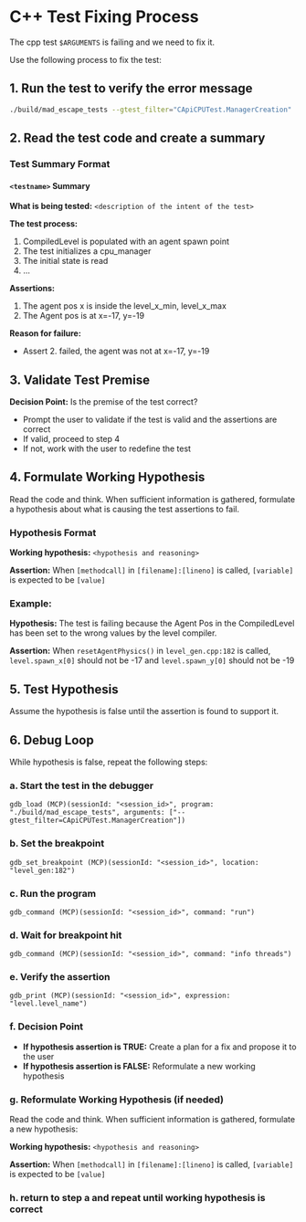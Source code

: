 # C++ Test Fixing Process

The cpp test `$ARGUMENTS` is failing and we need to fix it.

Use the following process to fix the test:

## 1. Run the test to verify the error message

```bash
./build/mad_escape_tests --gtest_filter="CApiCPUTest.ManagerCreation"
```

## 2. Read the test code and create a summary

### Test Summary Format

#### `<testname>` Summary

**What is being tested:** `<description of the intent of the test>`

**The test process:**
1. CompiledLevel is populated with an agent spawn point
2. The test initializes a cpu_manager
3. The initial state is read
4. ...

**Assertions:**
1. The agent pos x is inside the level_x_min, level_x_max
2. The Agent pos is at x=-17, y=-19

**Reason for failure:**
- Assert 2. failed, the agent was not at x=-17, y=-19

## 3. Validate Test Premise

**Decision Point:** Is the premise of the test correct?

- Prompt the user to validate if the test is valid and the assertions are correct
- If valid, proceed to step 4
- If not, work with the user to redefine the test

## 4. Formulate Working Hypothesis

Read the code and think. When sufficient information is gathered, formulate a hypothesis about what is causing the test assertions to fail.

### Hypothesis Format

**Working hypothesis:** `<hypothesis and reasoning>`

**Assertion:** When `[methodcall]` in `[filename]:[lineno]` is called, `[variable]` is expected to be `[value]`

### Example:

**Hypothesis:** The test is failing because the Agent Pos in the CompiledLevel has been set to the wrong values by the level compiler.

**Assertion:** When `resetAgentPhysics()` in `level_gen.cpp:182` is called, `level.spawn_x[0]` should not be -17 and `level.spawn_y[0]` should not be -19

## 5. Test Hypothesis

Assume the hypothesis is false until the assertion is found to support it.

## 6. Debug Loop

While hypothesis is false, repeat the following steps:

### a. Start the test in the debugger

```gdb_tool
gdb_load (MCP)(sessionId: "<session_id>", program: "./build/mad_escape_tests", arguments: ["--gtest_filter=CApiCPUTest.ManagerCreation"])
```

### b. Set the breakpoint

```gdb_tool
gdb_set_breakpoint (MCP)(sessionId: "<session_id>", location: "level_gen:182")
```

### c. Run the program

```gdb_tool
gdb_command (MCP)(sessionId: "<session_id>", command: "run")
```

### d. Wait for breakpoint hit

```gdb_tool
gdb_command (MCP)(sessionId: "<session_id>", command: "info threads")
```

### e. Verify the assertion

```gdb_tool
gdb_print (MCP)(sessionId: "<session_id>", expression: "level.level_name")
```

### f. Decision Point

- **If hypothesis assertion is TRUE:** Create a plan for a fix and propose it to the user
- **If hypothesis assertion is FALSE:** Reformulate a new working hypothesis

### g. Reformulate Working Hypothesis (if needed)

Read the code and think. When sufficient information is gathered, formulate a new hypothesis:

**Working hypothesis:** `<hypothesis and reasoning>`

**Assertion:** When `[methodcall]` in `[filename]:[lineno]` is called, `[variable]` is expected to be `[value]`

### h. return to step a and repeat until working hypothesis is correct